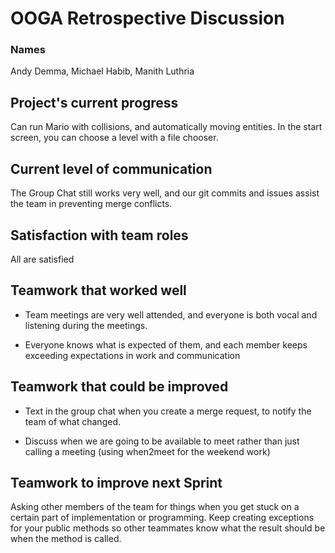 # OOGA Retrospective Discussion
### Names
Andy Demma, Michael Habib, Manith Luthria

## Project's current progress
Can run Mario with collisions, and automatically moving entities.
In the start screen, you can choose a level with a file chooser.

## Current level of communication
The Group Chat still works very well, and our git commits and issues assist the team in preventing merge conflicts.

## Satisfaction with team roles
All are satisfied

## Teamwork that worked well

* Team meetings are very well attended, and everyone is both vocal and listening during the meetings.

* Everyone knows what is expected of them, and each member keeps exceeding expectations in work and communication


## Teamwork that could be improved

* Text in the group chat when you create a merge request, to notify the team of what changed.

* Discuss when we are going to be available to meet rather than just calling a meeting (using when2meet for the weekend work)


## Teamwork to improve next Sprint

Asking other members of the team for things when you get stuck on a certain part of implementation or programming. Keep creating exceptions for your public methods so other teammates know what the result should be when the method is called.
